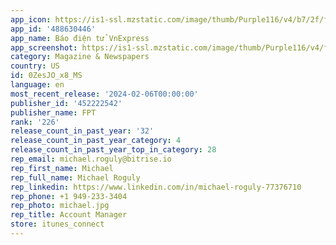 ```yaml
---
app_icon: https://is1-ssl.mzstatic.com/image/thumb/Purple116/v4/b7/2f/f2/b72ff2df-7ca0-3f73-b560-c85be4ec5f4b/AppIcon-Default-0-0-1x_U007epad-0-85-220.png/1024x1024bb.png
app_id: '488630446'
app_name: Báo điện tử VnExpress
app_screenshot: https://is1-ssl.mzstatic.com/image/thumb/Purple116/v4/f7/05/d8/f705d86e-50e8-035d-2b36-2902bc9efb44/b1efe757-cf4f-4d6c-8a34-81ad54a8be92_Device_U003diPhone_12_Mini_U002c_Screen_U003d1.png/1284x2778bb.png
category: Magazine & Newspapers
country: US
id: 0ZesJO_x8_MS
language: en
most_recent_release: '2024-02-06T00:00:00'
publisher_id: '452222542'
publisher_name: FPT
rank: '226'
release_count_in_past_year: '32'
release_count_in_past_year_category: 4
release_count_in_past_year_top_in_category: 28
rep_email: michael.roguly@bitrise.io
rep_first_name: Michael
rep_full_name: Michael Roguly
rep_linkedin: https://www.linkedin.com/in/michael-roguly-77376710
rep_phone: +1 949-233-3404
rep_photo: michael.jpg
rep_title: Account Manager
store: itunes_connect
---
```

